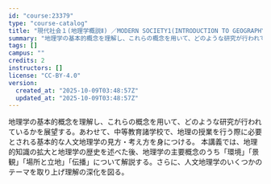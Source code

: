 ```yaml
---
id: "course:23379"
type: "course-catalog"
title: "現代社会１(地理学概説Ⅱ) ／MODERN SOCIETY1(INTRODUCTION TO GEOGRAPHY II)"
summary: "地理学の基本的概念を理解し、これらの概念を用いて、どのような研究が行われているかを展望する。あわせて、中等教育諸学校で、地理の授業を行う際に必要とされる基本的な人文地理学の見方・考え方を身につける。 本講義では、地理的知識の拡大と地理学の歴…"
tags: []
campus: ""
credits: 2
instructors: []
license: "CC-BY-4.0"
version:
  created_at: "2025-10-09T03:48:57Z"
  updated_at: "2025-10-09T03:48:57Z"
---
```

地理学の基本的概念を理解し、これらの概念を用いて、どのような研究が行われているかを展望する。あわせて、中等教育諸学校で、地理の授業を行う際に必要とされる基本的な人文地理学の見方・考え方を身につける。 本講義では、地理的知識の拡大と地理学の歴史を述べた後、地理学の主要概念のうち「環境」「景観」「場所と立地」「伝播」について解説する。さらに、人文地理学のいくつかのテーマを取り上げ理解の深化を図る。
